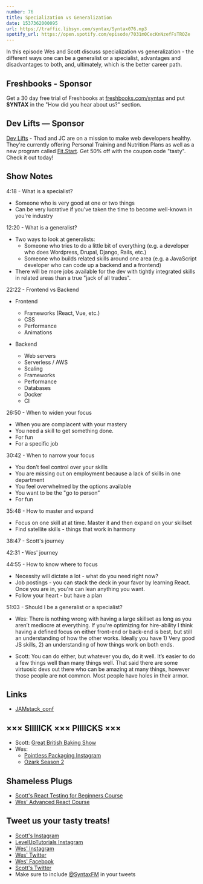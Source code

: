 ```yaml
---
number: 76
title: Specialization vs Generalization
date: 1537362000095
url: https://traffic.libsyn.com/syntax/Syntax076.mp3
spotify_url: https://open.spotify.com/episode/7031m0CecKnNzefFsTROZe
---
```


In this episode Wes and Scott discuss specialization vs generalization - the different ways one can be a generalist or a specialist, advantages and disadvantages to both, and, ultimately, which is the better career path.

## Freshbooks - Sponsor

Get a 30 day free trial of Freshbooks at [freshbooks.com/syntax](https://freshbooks.com/syntax) and put **SYNTAX** in the "How did you hear about us?" section.

## Dev Lifts — Sponsor

[Dev Lifts](https://devlifts.io/) - Thad and JC are on a mission to make web developers healthy. They're currently offering Personal Training and Nutrition Plans as well as a new program called [Fit.Start](https://devlifts.io/join/fitstart-lean). Get 50% off with the coupon code "tasty". Check it out today!

## Show Notes

4:18 - What is a specialist?

* Someone who is very good at one or two things
* Can be very lucrative if you've taken the time to become well-known in you're industry

12:20 - What is a generalist?

* Two ways to look at generalists:
  * Someone who tries to do a little bit of everything (e.g. a developer who does Wordpress, Drupal, Django, Rails, etc.)
  * Someone who builds related skills around one area (e.g. a JavaScript developer who can code up a backend and a frontend)
* There will be more jobs available for the dev with tightly integrated skills in related areas than a true "jack of all trades".

22:22 - Frontend vs Backend

* Frontend
  * Frameworks (React, Vue, etc.)
  * CSS
  * Performance
  * Animations

* Backend
  * Web servers
  * Serverless / AWS
  * Scaling
  * Frameworks
  * Performance
  * Databases
  * Docker
  * CI

26:50 - When to widen your focus

* When you are complacent with your mastery
* You need a skill to get something done.
* For fun
* For a specific job

30:42 - When to narrow your focus

* You don’t feel control over your skills
* You are missing out on employment because a lack of skills in one department
* You feel overwhelmed by the options available
* You want to be the "go to person”
* For fun

35:48 - How to master and expand

* Focus on one skill at at time. Master it and then expand on your skillset
* Find satellite skills - things that work in harmony

38:47 - Scott's journey

42:31 - Wes' journey

44:55 - How to know where to focus

* Necessity will dictate a lot - what do you need right now?
* Job postings - you can stack the deck in your favor by learning React. Once you are in, you're can lean anything you want.
* Follow your heart - but have a plan

51:03 - Should I be a generalist or a specialist?

* Wes: There is nothing wrong with having a large skillset as long as you aren’t mediocre at everything. If you're optimizing for hire-ability I think having a defined focus on either front-end or back-end is best, but still an understanding of how the other works. Ideally you have 1) Very good JS skills, 2) an understanding of how things work on both ends.

* Scott: You can do either, but whatever you do, do it well. It’s easier to do a few things well than many things well. That said there are some virtuosic devs out there who can be amazing at many things, however those people are not common. Most people have holes in their armor.

## Links

* [JAMstack_conf](https://jamstackconf.com/)

## ××× SIIIIICK ××× PIIIICKS ×××

* Scott: [Great British Baking Show](https://www.pbs.org/show/great-british-baking-show/)
* Wes:
  * [Pointless Packaging Instagram](https://instagram.com/pointless_packaging)
  * [Ozark Season 2](https://www.netflix.com/title/80117552)

## Shameless Plugs

* [Scott's React Testing for Beginners Course](https://LevelUpTutorials.com/pro)
* [Wes' Advanced React Course](https://wesbos.com/courses)

## Tweet us your tasty treats!

* [Scott's Instagram](https://www.instagram.com/stolinski/)
* [LevelUpTutorials Instagram](https://www.instagram.com/LevelUpTutorials/)
* [Wes' Instagram](https://www.instagram.com/wesbos/)
* [Wes' Twitter](https://twitter.com/wesbos)
* [Wes' Facebook](https://www.facebook.com/wesbos.developer)
* [Scott's Twitter](https://twitter.com/stolinski)
* Make sure to include [@SyntaxFM](https://twitter.com/SyntaxFM) in your tweets
